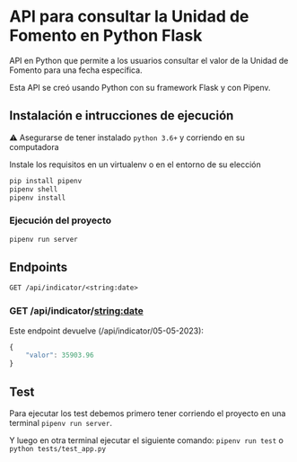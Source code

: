 # API para consultar la Unidad de Fomento en Python Flask

API en Python que permite a los usuarios consultar el valor de la Unidad de Fomento para una fecha específica.

Esta API se creó usando Python con su framework Flask y con Pipenv.

## Instalación e intrucciones de ejecución
⚠️ Asegurarse de tener instalado `python 3.6+` y corriendo en su computadora

Instale los requisitos en un virtualenv o en el entorno de su elección

```sh
pip install pipenv
pipenv shell
pipenv install
```

### Ejecución del proyecto
```sh
pipenv run server
```

## Endpoints

```txt
GET /api/indicator/<string:date>
```

### GET /api/indicator/<string:date>

Este endpoint devuelve (/api/indicator/05-05-2023):

```javascript
{
    "valor": 35903.96
}
```

## Test
Para ejecutar los test debemos primero tener corriendo el proyecto en una terminal `pipenv run server`.

Y luego en otra terminal ejecutar el siguiente comando: `pipenv run test` o `python tests/test_app.py`